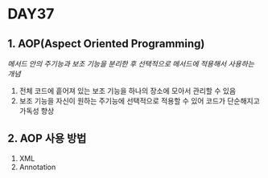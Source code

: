 # DAY37

## 1. AOP(Aspect Oriented Programming)

*메서드 안의 주기능과 보조 기능을 분리한 후 선택적으로 메서드에 적용해서 사용하는 개념*

1. 전체 코드에 흩어져 있는 보조 기능을 하나의 장소에 모아서 관리할 수 있음
2. 보조 기능을 자신이 원하는 주기능에 선택적으로 적용할 수 있어 코드가 단순해지고 가독성 향상

## 2. AOP 사용 방법
1. XML
2. Annotation
